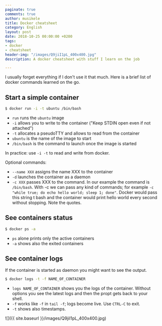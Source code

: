 ```yaml
---
paginate: true
comments: true
author: musikele
title: Docker cheatsheet
category: English
layout: post
date: 2018-10-25 00:00:00 +0200
tags:
- docker
- cheatsheet
header-img: "/images/Q9jiI1pL_400x400.jpg"
description: A docker cheatsheet with stuff I learn on the job

---
```

I usually forget everything if I don't use it that much. Here is a brief list of docker commands learned on the go.

## Start a simple container 

```bash 
$ docker run -i -t ubuntu /bin/bash
```

- `run` runs the `ubuntu` image 
- `-i` allows you to write to the container ("Keep STDIN open even if not attached")
- `-t` allocates a pseudoTTY and allows to read from the container
- `ubuntu` is the name of the image to start 
- `/bin/bash` is the command to launch once the image is started 

In practice: use `-i -t` to read and write from docker.

Optional commands: 
- `--name XXX` assigns the name XXX to the container 
- `-d` launches the container as a daemon 
- `-c XXX` passes XXX to the command. In our example the command is `/bin/bash`. With -c we can pass any kind of commands; for example `-c "while true; do echo hello world; sleep 1; done"`. Docker would pass this string t bash and the container would print hello world every second without stopping. Note the quotes. 

## See containers status 

```bash 
$ docker ps -a 
```

- `ps` alone prints only the active containers 
- `-a` shows also the exited containers 

## See container logs 

If the container is started as daemon you might want to see the output. 

```bash 
$ docker logs -t -f NAME_OF_CONTAINER 
```

- `logs NAME_OF_CONTAINER` shows you the logs of the container. Without options you see the latest logs and then the propt gets back to your shell. 
- `-f` works like `-f` in `tail -f`; logs become live. Use `CTRL-C` to exit. 
- `-t` shows also timestamps. 

![]({{ site.baseurl }}/images/Q9jiI1pL_400x400.jpg)